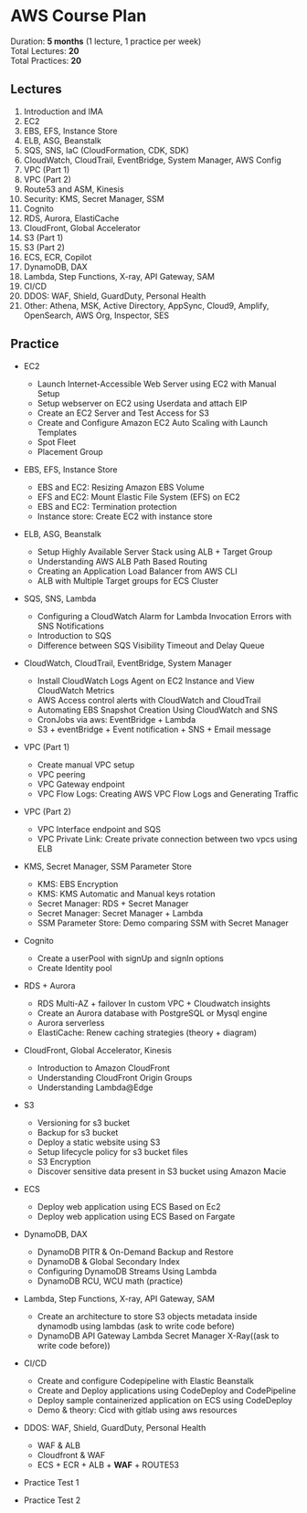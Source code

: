 # AWS Course Plan

Duration: **5 months** (1 lecture, 1 practice per week)  
Total Lectures: **20**  
Total Practices: **20**

## Lectures

1. Introduction and IMA
2. EC2
3. EBS, EFS, Instance Store
4. ELB, ASG, Beanstalk
5. SQS, SNS, IaC (CloudFormation, CDK, SDK)
6. CloudWatch, CloudTrail, EventBridge, System Manager, AWS Config
7. VPC (Part 1)
8. VPC (Part 2)
9. Route53 and ASM, Kinesis
10. Security: KMS, Secret Manager, SSM
11. Cognito
12. RDS, Aurora, ElastiCache
13. CloudFront, Global Accelerator
14. S3 (Part 1)
15. S3 (Part 2)
16. ECS, ECR, Copilot
17. DynamoDB, DAX
18. Lambda, Step Functions, X-ray, API Gateway, SAM
19. CI/CD
20. DDOS: WAF, Shield, GuardDuty, Personal Health
21. Other: Athena, MSK, Active Directory, AppSync, Cloud9, Amplify, OpenSearch, AWS Org, Inspector, SES

## Practice

* EC2
    * Launch Internet-Accessible Web Server using EC2 with Manual Setup
    * Setup webserver on EC2 using Userdata and attach EIP
    * Create an EC2 Server and Test Access for S3
    * Create and Configure Amazon EC2 Auto Scaling with Launch Templates
    * Spot Fleet
    * Placement Group

* EBS, EFS, Instance Store
    * EBS and EC2: Resizing Amazon EBS Volume
    * EFS and EC2: Mount Elastic File System (EFS) on EC2
    * EBS and EC2: Termination protection
    * Instance store: Create EC2 with instance store

* ELB, ASG, Beanstalk
    * Setup Highly Available Server Stack using ALB + Target Group
    * Understanding AWS ALB Path Based Routing
    * Creating an Application Load Balancer from AWS CLI
    * ALB with Multiple Target groups for ECS Cluster

* SQS, SNS, Lambda
    * Configuring a CloudWatch Alarm for Lambda Invocation Errors with SNS Notifications
    * Introduction to SQS
    * Difference between SQS Visibility Timeout and Delay Queue

* CloudWatch, CloudTrail, EventBridge, System Manager
    * Install CloudWatch Logs Agent on EC2 Instance and View CloudWatch Metrics
    * AWS Access control alerts with CloudWatch and CloudTrail
    * Automating EBS Snapshot Creation Using CloudWatch and SNS
    * CronJobs via aws: EventBridge + Lambda
    * S3 + eventBridge + Event notification + SNS + Email message

* VPC (Part 1)

    * Create manual VPC setup
    * VPC peering
    * VPC Gateway endpoint
    * VPC Flow Logs: Creating AWS VPC Flow Logs and Generating Traffic

* VPC (Part 2)
    * VPC Interface endpoint and SQS
    * VPC Private Link: Create private connection between two vpcs using ELB

* KMS, Secret Manager, SSM Parameter Store
    * KMS: EBS Encryption
    * KMS: KMS Automatic and Manual keys rotation
    * Secret Manager: RDS + Secret Manager
    * Secret Manager: Secret Manager + Lambda
    * SSM Parameter Store: Demo comparing SSM with Secret Manager

* Cognito
    * Create a userPool with signUp and signIn options
    * Create Identity pool

* RDS + Aurora
    * RDS Multi-AZ + failover In custom VPC + Cloudwatch insights
    * Create an Aurora database with PostgreSQL or Mysql engine
    * Aurora serverless
    * ElastiCache: Renew caching strategies (theory + diagram)

* CloudFront, Global Accelerator, Kinesis
    * Introduction to Amazon CloudFront
    * Understanding CloudFront Origin Groups
    * Understanding Lambda@Edge

* S3
    * Versioning for s3 bucket
    * Backup for s3 bucket
    * Deploy a static website using S3
    * Setup lifecycle policy for s3 bucket files
    * S3 Encryption
    * Discover sensitive data present in S3 bucket using Amazon Macie

* ECS
    * Deploy web application using ECS Based on Ec2
    * Deploy web application using ECS Based on Fargate

* DynamoDB, DAX
    * DynamoDB PITR & On-Demand Backup and Restore
    * DynamoDB & Global Secondary Index
    * Configuring DynamoDB Streams Using Lambda
    * DynamoDB RCU, WCU math (practice)

* Lambda, Step Functions, X-ray, API Gateway, SAM
    * Create an architecture to store S3 objects metadata inside dynamodb using lambdas (ask to write code before)
    * DynamoDB API Gateway Lambda Secret Manager X-Ray((ask to write code before))

* CI/CD
    * Create and configure Codepipeline with Elastic Beanstalk
    * Create and Deploy applications using CodeDeploy and CodePipeline
    * Deploy sample containerized application on ECS using CodeDeploy
    * Demo & theory: Cicd with gitlab using aws resources

* DDOS: WAF, Shield, GuardDuty, Personal Health
    * WAF & ALB
    * Cloudfront & WAF
    * ECS + ECR + ALB + **WAF** + ROUTE53

* Practice Test 1

* Practice Test 2